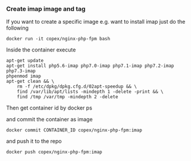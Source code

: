 ### Create imap image and tag

If you want to create a specific image e.g. want to install imap
just do the following

```
docker run -it copex/nginx-php-fpm bash
```

Inside the container execute 

```
apt-get update
apt-get install php5.6-imap php7.0-imap php7.1-imap php7.2-imap php7.3-imap
phpenmod imap
apt-get clean && \
    rm -f /etc/dpkg/dpkg.cfg.d/02apt-speedup && \
    find /var/lib/apt/lists -mindepth 1 -delete -print && \
    find /tmp /var/tmp -mindepth 2 -delete
```

Then get container id by docker ps

and commit the container as image

```
docker commit CONTAINER_ID copex/nginx-php-fpm:imap
```

and push it to the repo

```
docker push copex/nginx-php-fpm:imap
```